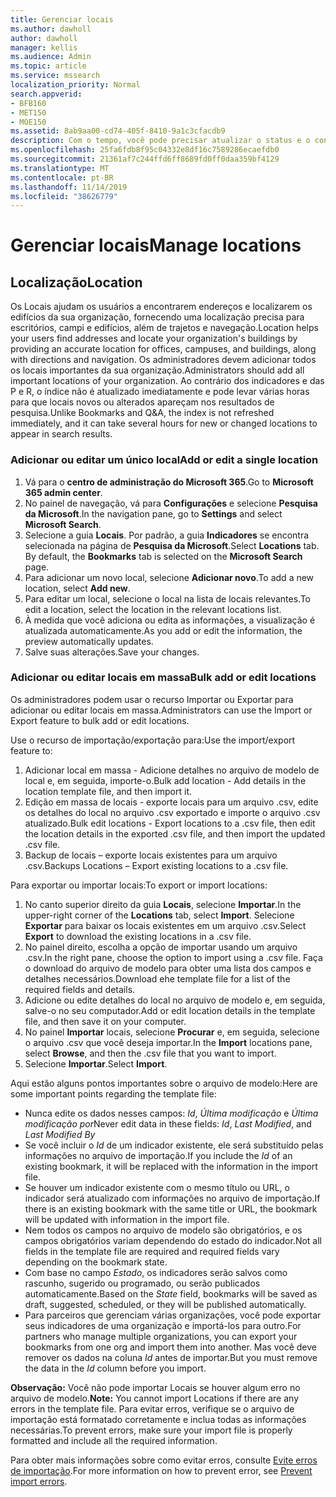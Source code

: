 ```yaml
---
title: Gerenciar locais
ms.author: dawholl
author: dawholl
manager: kellis
ms.audience: Admin
ms.topic: article
ms.service: mssearch
localization_priority: Normal
search.appverid:
- BFB160
- MET150
- MOE150
ms.assetid: 8ab9aa00-cd74-405f-8410-9a1c3cfacdb9
description: Com o tempo, você pode precisar atualizar o status e o conteúdo de um local para mantê-lo relevante.
ms.openlocfilehash: 25fa6fdb8f95c04332e8df16c7589286ecaefdb0
ms.sourcegitcommit: 21361af7c244ffd6ff8689fd0ff0daa359bf4129
ms.translationtype: MT
ms.contentlocale: pt-BR
ms.lasthandoff: 11/14/2019
ms.locfileid: "38626779"
---
```

# <a name="manage-locations"></a><span data-ttu-id="66afa-103">Gerenciar locais</span><span class="sxs-lookup"><span data-stu-id="66afa-103">Manage locations</span></span>

## <a name="location"></a><span data-ttu-id="66afa-104">Localização</span><span class="sxs-lookup"><span data-stu-id="66afa-104">Location</span></span>
<span data-ttu-id="66afa-105">Os Locais ajudam os usuários a encontrarem endereços e localizarem os edifícios da sua organização, fornecendo uma localização precisa para escritórios, campi e edifícios, além de trajetos e navegação.</span><span class="sxs-lookup"><span data-stu-id="66afa-105">Location helps your users find addresses and locate your organization's buildings by providing an accurate location for offices, campuses, and buildings, along with directions and navigation.</span></span> <span data-ttu-id="66afa-106">Os administradores devem adicionar todos os locais importantes da sua organização.</span><span class="sxs-lookup"><span data-stu-id="66afa-106">Administrators should add all important locations of your organization.</span></span> <span data-ttu-id="66afa-107">Ao contrário dos indicadores e das P e R, o índice não é atualizado imediatamente e pode levar várias horas para que locais novos ou alterados apareçam nos resultados de pesquisa.</span><span class="sxs-lookup"><span data-stu-id="66afa-107">Unlike Bookmarks and Q&A, the index is not refreshed immediately, and it can take several hours for new or changed locations to appear in search results.</span></span>

### <a name="add-or-edit-a-single-location"></a><span data-ttu-id="66afa-108">Adicionar ou editar um único local</span><span class="sxs-lookup"><span data-stu-id="66afa-108">Add or edit a single location</span></span>
1. <span data-ttu-id="66afa-109">Vá para o **centro de administração do Microsoft 365**.</span><span class="sxs-lookup"><span data-stu-id="66afa-109">Go to **Microsoft 365 admin center**.</span></span>
1. <span data-ttu-id="66afa-110">No painel de navegação, vá para **Configurações** e selecione **Pesquisa da Microsoft**.</span><span class="sxs-lookup"><span data-stu-id="66afa-110">In the navigation pane, go to **Settings** and select **Microsoft Search**.</span></span>
1. <span data-ttu-id="66afa-111">Selecione a guia **Locais**. Por padrão, a guia **Indicadores** se encontra selecionada na página de **Pesquisa da Microsoft**.</span><span class="sxs-lookup"><span data-stu-id="66afa-111">Select **Locations** tab. By default, the **Bookmarks** tab is selected on the **Microsoft Search** page.</span></span>
1. <span data-ttu-id="66afa-112">Para adicionar um novo local, selecione **Adicionar novo**.</span><span class="sxs-lookup"><span data-stu-id="66afa-112">To add a new location, select **Add new**.</span></span>
1. <span data-ttu-id="66afa-113">Para editar um local, selecione o local na lista de locais relevantes.</span><span class="sxs-lookup"><span data-stu-id="66afa-113">To edit a location, select the location in the relevant locations list.</span></span>
1. <span data-ttu-id="66afa-114">À medida que você adiciona ou edita as informações, a visualização é atualizada automaticamente.</span><span class="sxs-lookup"><span data-stu-id="66afa-114">As you add or edit the information, the preview automatically updates.</span></span>
1. <span data-ttu-id="66afa-115">Salve suas alterações.</span><span class="sxs-lookup"><span data-stu-id="66afa-115">Save your changes.</span></span>

### <a name="bulk-add-or-edit-locations"></a><span data-ttu-id="66afa-116">Adicionar ou editar locais em massa</span><span class="sxs-lookup"><span data-stu-id="66afa-116">Bulk add or edit locations</span></span>
<span data-ttu-id="66afa-117">Os administradores podem usar o recurso Importar ou Exportar para adicionar ou editar locais em massa.</span><span class="sxs-lookup"><span data-stu-id="66afa-117">Administrators can use the Import or Export feature to bulk add or edit locations.</span></span> 

<span data-ttu-id="66afa-118">Use o recurso de importação/exportação para:</span><span class="sxs-lookup"><span data-stu-id="66afa-118">Use the import/export feature to:</span></span>
1. <span data-ttu-id="66afa-119">Adicionar local em massa - Adicione detalhes no arquivo de modelo de local e, em seguida, importe-o.</span><span class="sxs-lookup"><span data-stu-id="66afa-119">Bulk add location - Add details in the location template file, and then import it.</span></span> 
1. <span data-ttu-id="66afa-120">Edição em massa de locais - exporte locais para um arquivo .csv, edite os detalhes do local no arquivo .csv exportado e importe o arquivo .csv atualizado.</span><span class="sxs-lookup"><span data-stu-id="66afa-120">Bulk edit locations - Export locations to a .csv file, then edit the location details in the exported .csv file, and then import the updated .csv file.</span></span>
1. <span data-ttu-id="66afa-121">Backup de locais – exporte locais existentes para um arquivo .csv.</span><span class="sxs-lookup"><span data-stu-id="66afa-121">Backups Locations – Export existing locations to a .csv file.</span></span>

<span data-ttu-id="66afa-122">Para exportar ou importar locais:</span><span class="sxs-lookup"><span data-stu-id="66afa-122">To export or import locations:</span></span>
1. <span data-ttu-id="66afa-123">No canto superior direito da guia **Locais**, selecione **Importar**.</span><span class="sxs-lookup"><span data-stu-id="66afa-123">In the upper-right corner of the **Locations** tab, select **Import**.</span></span>
<span data-ttu-id="66afa-124">Selecione **Exportar** para baixar os locais existentes em um arquivo .csv.</span><span class="sxs-lookup"><span data-stu-id="66afa-124">Select **Export** to download the existing locations in a .csv file.</span></span>
1. <span data-ttu-id="66afa-125">No painel direito, escolha a opção de importar usando um arquivo .csv.</span><span class="sxs-lookup"><span data-stu-id="66afa-125">In the right pane, choose the option to import using a .csv file.</span></span> <span data-ttu-id="66afa-126">Faça o download do arquivo de modelo para obter uma lista dos campos e detalhes necessários.</span><span class="sxs-lookup"><span data-stu-id="66afa-126">Download ehe template file for a list of the required fields and details.</span></span>
1. <span data-ttu-id="66afa-127">Adicione ou edite detalhes do local no arquivo de modelo e, em seguida, salve-o no seu computador.</span><span class="sxs-lookup"><span data-stu-id="66afa-127">Add or edit location details in the template file, and then save it on your computer.</span></span> 
1. <span data-ttu-id="66afa-128">No painel **Importar** locais, selecione **Procurar** e, em seguida, selecione o arquivo .csv que você deseja importar.</span><span class="sxs-lookup"><span data-stu-id="66afa-128">In the **Import** locations pane, select **Browse**, and then the .csv file that you want to import.</span></span>
1. <span data-ttu-id="66afa-129">Selecione **Importar**.</span><span class="sxs-lookup"><span data-stu-id="66afa-129">Select **Import**.</span></span>

<span data-ttu-id="66afa-130">Aqui estão alguns pontos importantes sobre o arquivo de modelo:</span><span class="sxs-lookup"><span data-stu-id="66afa-130">Here are some important points regarding the template file:</span></span>
- <span data-ttu-id="66afa-131">Nunca edite os dados nesses campos: *Id*, *Última modificação* e *Última modificação por*</span><span class="sxs-lookup"><span data-stu-id="66afa-131">Never edit data in these fields: *Id*, *Last Modified*, and *Last Modified By*</span></span>
- <span data-ttu-id="66afa-132">Se você incluir o *Id* de um indicador existente, ele será substituído pelas informações no arquivo de importação.</span><span class="sxs-lookup"><span data-stu-id="66afa-132">If you include the *Id* of an existing bookmark, it will be replaced with the information in the import file.</span></span>
- <span data-ttu-id="66afa-133">Se houver um indicador existente com o mesmo título ou URL, o indicador será atualizado com informações no arquivo de importação.</span><span class="sxs-lookup"><span data-stu-id="66afa-133">If there is an existing bookmark with the same title or URL, the bookmark will be updated with information in the import file.</span></span>
- <span data-ttu-id="66afa-134">Nem todos os campos no arquivo de modelo são obrigatórios, e os campos obrigatórios variam dependendo do estado do indicador.</span><span class="sxs-lookup"><span data-stu-id="66afa-134">Not all fields in the template file are required and required fields vary depending on the bookmark state.</span></span>
- <span data-ttu-id="66afa-135">Com base no campo *Estado*, os indicadores serão salvos como rascunho, sugerido ou programado, ou serão publicados automaticamente.</span><span class="sxs-lookup"><span data-stu-id="66afa-135">Based on the *State* field, bookmarks will be saved as draft, suggested, scheduled, or they will be published automatically.</span></span>
- <span data-ttu-id="66afa-136">Para parceiros que gerenciam várias organizações, você pode exportar seus indicadores de uma organização e importá-los para outro.</span><span class="sxs-lookup"><span data-stu-id="66afa-136">For partners who manage multiple organizations, you can export your bookmarks from one org and import them into another.</span></span> <span data-ttu-id="66afa-137">Mas você deve remover os dados na coluna *Id* antes de importar.</span><span class="sxs-lookup"><span data-stu-id="66afa-137">But you must remove the data in the *Id* column before you import.</span></span>

<span data-ttu-id="66afa-138">**Observação:** Você não pode importar Locais se houver algum erro no arquivo de modelo.</span><span class="sxs-lookup"><span data-stu-id="66afa-138">**Note:** You cannot import Locations if there are any errors in the template file.</span></span> <span data-ttu-id="66afa-139">Para evitar erros, verifique se o arquivo de importação está formatado corretamente e inclua todas as informações necessárias.</span><span class="sxs-lookup"><span data-stu-id="66afa-139">To prevent errors, make sure your import file is properly formatted and include all the required information.</span></span> 

<span data-ttu-id="66afa-140">Para obter mais informações sobre como evitar erros, consulte [Evite erros de importação](manage-bookmarks.md#prevent-import-errors).</span><span class="sxs-lookup"><span data-stu-id="66afa-140">For more information on how to prevent error, see [Prevent import errors](manage-bookmarks.md#prevent-import-errors).</span></span>
